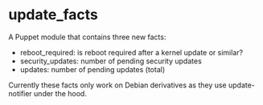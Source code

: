 update_facts
============

A Puppet module that contains three new facts:

* reboot_required: is reboot required after a kernel update or similar?
* security_updates: number of pending security updates
* updates: number of pending updates (total)

Currently these facts only work on Debian derivatives as they use 
update-notifier under the hood.

